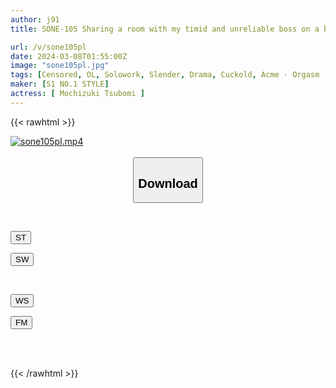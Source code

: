 ```yaml
---
author: j91
title: SONE-105 Sharing a room with my timid and unreliable boss on a business trip... When I showed an opening in the mud, I was attacked, cuckolded, and fell into orgasm with my unparalleled dick Tsubomi Mochizuki

url: /v/sone105pl
date: 2024-03-08T01:55:00Z
image: "sone105pl.jpg"
tags: [Censored, OL, Solowork, Slender, Drama, Cuckold, Acme · Orgasm	]
maker: [S1 NO.1 STYLE]
actress: [ Mochizuki Tsubomi ]
---
```



{{< rawhtml >}}

<div class="video" data-videoid="zXYOYxrALpsYj8Q">
    <a href="javascript:;">
        <img src="/v/sone105pl/sone105pl.jpg" width="WIDTH" height="HEIGHT" alt="sone105pl.mp4" loading="lazy">
    </a>
</div>

<script type="text/javascript" src="https://j91.asia/asset/on-demand-st.js"></script>

<br>
  <link rel="stylesheet" href="https://j91.asia/asset/bs5.css">
  
  <center>
  <button class="btn btn-primary" type="button" data-bs-toggle="collapse" data-bs-target=".multi-collapse" aria-expanded="false" aria-controls="multiCollapseExample1 multiCollapseExample2"><h2>Download</h2></button></center>
</p>
<div class="row">
  <div class="col">
    <div class="collapse multi-collapse" id="multiCollapseExample1">
      <div class="card card-body">
	      	      <br>
<div class="buttons">  
<p><a href="https://streamtape.to/v/zXYOYxrALpsYj8Q" target="_blank"><button class="btn-hover color-3"><i class="fa fa-download"></i> ST</button></a></p>
<p><a href="https://cdnwish.com/mn4f048ik1tf" target="_blank"><button class="btn-hover color-2"><i class="fa fa-download"></i> SW</button></a></p></div>
    </div>
  </div>
</div>
  <div class="col">
    <div class="collapse multi-collapse" id="multiCollapseExample2">
      <div class="card card-body">
	      <br>
<div class="buttons">
<p><a href="https://wolfstream.tv/vj1b5ae1t3m7"><button class="btn-hover color-9"><i class="fa fa-download"></i> WS</button></a></p>
<p><a href="https://filemoon.sx/d/leiv5kjczxc5"><button class="btn-hover color-8"><i class="fa fa-download"></i> FM</button></a></p></div>
<br><br>
      </div>
    </div>
  </div>
</div>

{{< /rawhtml >}}